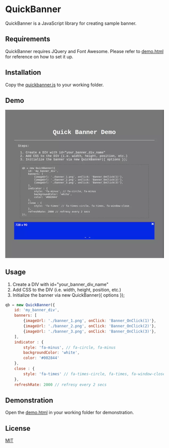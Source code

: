 # QuickBanner

QuickBanner is a JavaScript library for creating sample banner.

## Requirements

QuickBanner requires JQuery and Font Awesome. Please refer to [demo.html](https://github.com/michitect/quickbanner/blob/main/demo.html) for reference on how to set it up.

## Installation

Copy the [quickbanner.js](https://github.com/michitect/quickbanner/blob/main/quickbanner.js) to your working folder.

## Demo

![](demo.webp)

## Usage

1. Create a DIV with id="your_banner_div_name"
2. Add CSS to the DIV (i.e. width, height, position, etc.)
3. Initialize the banner via new QuickBanner({ options });

```javascript
qb = new QuickBanner({
    id: 'my_banner_div', 
    banners: [ 
        {imageUrl: './banner_1.png', onClick: 'Banner_OnClick(1)'},
        {imageUrl: './banner_2.png', onClick: 'Banner_OnClick(2)'},
        {imageUrl: './banner_3.png', onClick: 'Banner_OnClick(3)'},
    ],
    indicator : {
        style: 'fa-minus', // fa-circle, fa-minus
        backgroundColor: 'white',
        color: '#002844'
    },
    close : {
        style: 'fa-times' // fa-times-circle, fa-times, fa-window-close
    },
    refreshRate: 2000 // refresy every 2 secs
```

## Demonstration

Open the [demo.html](https://github.com/michitect/quickbanner/blob/main/demo.html) in your working folder for demonstration.

## License
[MIT](https://choosealicense.com/licenses/mit/)
